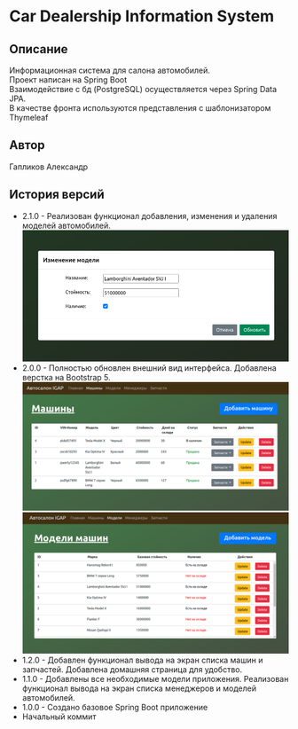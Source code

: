 # Car Dealership Information System

## Описание

Информационная система для салона автомобилей. \
Проект написан на Spring Boot \
Взаимодействие с бд (PostgreSQL) осуществляется через Spring Data JPA. \
В качестве фронта используются представления с шаблонизатором Thymeleaf

## Автор

Гапликов Александр

## История версий


*  2.1.0 - Реализован функционал добавления, изменения и удаления моделей автомобилей. \
   ![Иллюстрация к проекту](readmeImages/im3.png)
*  2.0.0 - Полностью обновлен внешний вид интерфейса. Добавлена верстка на Bootstrap 5. \
   ![Иллюстрация к проекту](readmeImages/im1.png) \
   ![Иллюстрация к проекту](readmeImages/im2.png)
*  1.2.0 - Добавлен функционал вывода на экран списка машин и запчастей. Добавлена домашняя страница для удобство.
*  1.1.0 - Добавлены все необходимые модели приложения. Реализован функционал вывода на экран списка менеджеров и моделей автомобилей.
*  1.0.0 - Создано базовое Spring Boot приложение
*  Начальный коммит